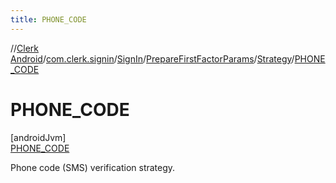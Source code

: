 ```yaml
---
title: PHONE_CODE
---
```

//[Clerk Android](../../../../../../index.html)/[com.clerk.signin](../../../../index.html)/[SignIn](../../../index.html)/[PrepareFirstFactorParams](../../index.html)/[Strategy](../index.html)/[PHONE_CODE](index.html)



# PHONE_CODE



[androidJvm]\
[PHONE_CODE](index.html)



Phone code (SMS) verification strategy.


